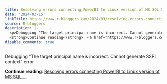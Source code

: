 ```yaml
---
title: Resolving errors connecting PowerBI to Linux version of MS SQL Server
date: '2024-03-15'
linkTitle: https://www.r-bloggers.com/2024/03/resolving-errors-connecting-powerbi-to-linux-version-of-ms-sql-server/
source: R-bloggers
description: |-
  <p>Debugging "The target principal name is incorrect. Cannot generate SSPI context" error</p>
  <strong>Continue reading</strong>: <a href="https://www.r-bloggers.com/2024/03/resolving-errors-connecting-powerbi-to-linux-version-of-ms-sql-server/">Resolving errors connecting PowerBI to Linux version of MS SQL ...
disable_comments: true
---
```

<p>Debugging "The target principal name is incorrect. Cannot generate SSPI context" error</p>
<strong>Continue reading</strong>: <a href="https://www.r-bloggers.com/2024/03/resolving-errors-connecting-powerbi-to-linux-version-of-ms-sql-server/">Resolving errors connecting PowerBI to Linux version of MS SQL ...